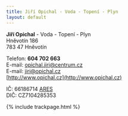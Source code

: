 ```yaml
---
title: Jiří Opichal - Voda - Topení - Plyn
layout: default
---
```


**Jiří Opichal**  -  Voda - Topení - Plyn  
Hněvotín 186  
783 47 Hněvotín

Telefon: **604 702 663**  
E-mail: [opichal.jiri@centrum.cz](mailto:Jiří%20Opichal%20-%20VODA-TOPENÍ-PLYN%20<opichal.jiri@centrum.cz>)  
E-mail: [jiri@opichal.cz](mailto:Jiří%20Opichal%20-%20VODA-TOPENÍ-PLYN%20<jiri@opichal.cz>)  
[http://www.opichal.cz](http://www.opichal.cz)

IČ: 66186714 [ARES](http://wwwinfo.mfcr.cz/cgi-bin/ares/darv_rzp.cgi?ico=66186714&xml=2&jazyk=cz)  
DIČ: CZ7104285353

{% include trackpage.html %}
